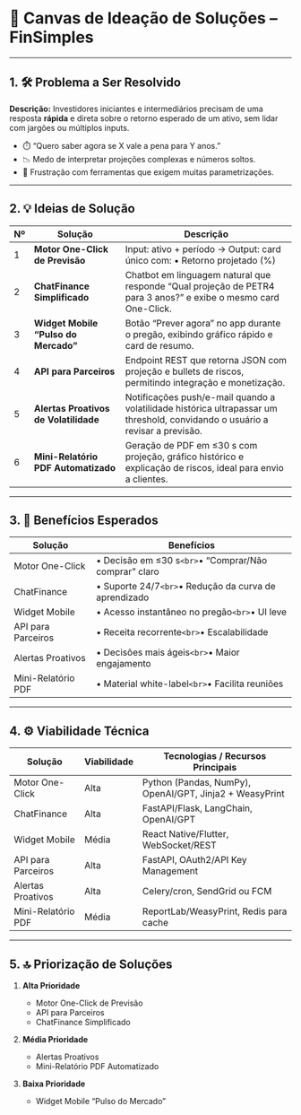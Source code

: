 # 🎨 Canvas de Ideação de Soluções – FinSimples

---

## 1. 🛠️ Problema a Ser Resolvido

**Descrição:** Investidores iniciantes e intermediários precisam de uma resposta **rápida** e direta sobre o retorno esperado de um ativo, sem lidar com jargões ou múltiplos inputs.

- ⏱️ “Quero saber agora se X vale a pena para Y anos.”
- 📉 Medo de interpretar projeções complexas e números soltos.
- 💸 Frustração com ferramentas que exigem muitas parametrizações.

---

## 2. 💡 Ideias de Solução

| Nº | Solução                                    | Descrição                                                                                                                                                                                     |
| --- | -------------------------------------------- | ----------------------------------------------------------------------------------------------------------------------------------------------------------------------------------------------- |
| 1   | **Motor One-Click de Previsão**       | Input: ativo + período → Output: card único com: • Retorno projetado (%) |
| 2   | **ChatFinance Simplificado**           | Chatbot em linguagem natural que responde “Qual projeção de PETR4 para 3 anos?” e exibe o mesmo card One-Click.                                                                             |
| 3   | **Widget Mobile “Pulso do Mercado”** | Botão “Prever agora” no app durante o pregão, exibindo gráfico rápido e card de resumo.                                                                                                   |
| 4   | **API para Parceiros**                 | Endpoint REST que retorna JSON com projeção e bullets de riscos, permitindo integração e monetização.                                                                                     |
| 5   | **Alertas Proativos de Volatilidade**  | Notificações push/e-mail quando a volatilidade histórica ultrapassar um threshold, convidando o usuário a revisar a previsão.                                                              |
| 6   | **Mini-Relatório PDF Automatizado**   | Geração de PDF em ≤30 s com projeção, gráfico histórico e explicação de riscos, ideal para envio a clientes.                                                                           |

---

## 3. 🎯 Benefícios Esperados

| Solução           | Benefícios                                                    |
| ------------------- | -------------------------------------------------------------- |
| Motor One-Click     | • Decisão em ≤30 s`<br>`• “Comprar/Não comprar” claro |
| ChatFinance         | • Suporte 24/7`<br>`• Redução da curva de aprendizado    |
| Widget Mobile       | • Acesso instantâneo no pregão`<br>`• UI leve            |
| API para Parceiros  | • Receita recorrente`<br>`• Escalabilidade                 |
| Alertas Proativos   | • Decisões mais ágeis`<br>`• Maior engajamento           |
| Mini-Relatório PDF | • Material white-label`<br>`• Facilita reuniões           |

---

## 4. ⚙️ Viabilidade Técnica

| Solução           | Viabilidade | Tecnologias / Recursos Principais                       |
| ------------------- | ----------- | ------------------------------------------------------- |
| Motor One-Click     | Alta        | Python (Pandas, NumPy), OpenAI/GPT, Jinja2 + WeasyPrint |
| ChatFinance         | Alta        | FastAPI/Flask, LangChain, OpenAI/GPT                    |
| Widget Mobile       | Média      | React Native/Flutter, WebSocket/REST                    |
| API para Parceiros  | Alta        | FastAPI, OAuth2/API Key Management                      |
| Alertas Proativos   | Alta        | Celery/cron, SendGrid ou FCM                            |
| Mini-Relatório PDF | Média      | ReportLab/WeasyPrint, Redis para cache                  |

---

## 5. 🔝 Priorização de Soluções

1. **Alta Prioridade**

   - Motor One-Click de Previsão
   - API para Parceiros
   - ChatFinance Simplificado
2. **Média Prioridade**

   - Alertas Proativos
   - Mini-Relatório PDF Automatizado
3. **Baixa Prioridade**

   - Widget Mobile “Pulso do Mercado”
